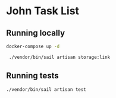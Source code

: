 # John Task List

## Running locally

```bash
docker-compose up -d
```

```bash
 ./vendor/bin/sail artisan storage:link
```

## Running tests
```bash
./vendor/bin/sail artisan test
```
